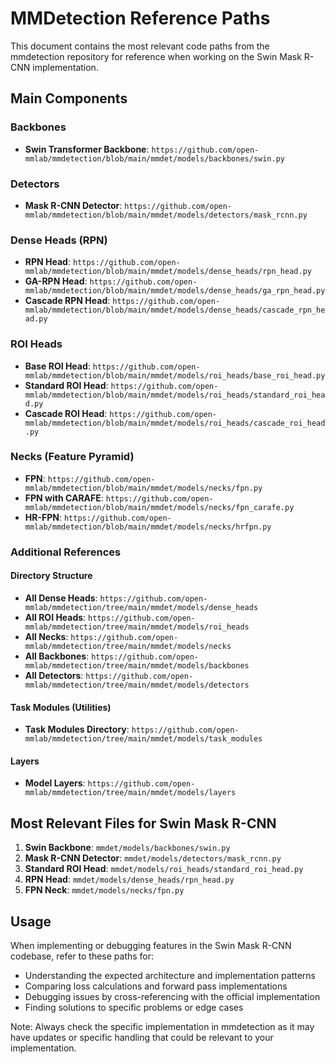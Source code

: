 # MMDetection Reference Paths

This document contains the most relevant code paths from the mmdetection repository for reference when working on the Swin Mask R-CNN implementation.

## Main Components

### Backbones
- **Swin Transformer Backbone**: `https://github.com/open-mmlab/mmdetection/blob/main/mmdet/models/backbones/swin.py`

### Detectors
- **Mask R-CNN Detector**: `https://github.com/open-mmlab/mmdetection/blob/main/mmdet/models/detectors/mask_rcnn.py`

### Dense Heads (RPN)
- **RPN Head**: `https://github.com/open-mmlab/mmdetection/blob/main/mmdet/models/dense_heads/rpn_head.py`
- **GA-RPN Head**: `https://github.com/open-mmlab/mmdetection/blob/main/mmdet/models/dense_heads/ga_rpn_head.py`
- **Cascade RPN Head**: `https://github.com/open-mmlab/mmdetection/blob/main/mmdet/models/dense_heads/cascade_rpn_head.py`

### ROI Heads
- **Base ROI Head**: `https://github.com/open-mmlab/mmdetection/blob/main/mmdet/models/roi_heads/base_roi_head.py`
- **Standard ROI Head**: `https://github.com/open-mmlab/mmdetection/blob/main/mmdet/models/roi_heads/standard_roi_head.py`
- **Cascade ROI Head**: `https://github.com/open-mmlab/mmdetection/blob/main/mmdet/models/roi_heads/cascade_roi_head.py`

### Necks (Feature Pyramid)
- **FPN**: `https://github.com/open-mmlab/mmdetection/blob/main/mmdet/models/necks/fpn.py`
- **FPN with CARAFE**: `https://github.com/open-mmlab/mmdetection/blob/main/mmdet/models/necks/fpn_carafe.py`
- **HR-FPN**: `https://github.com/open-mmlab/mmdetection/blob/main/mmdet/models/necks/hrfpn.py`

### Additional References

#### Directory Structure
- **All Dense Heads**: `https://github.com/open-mmlab/mmdetection/tree/main/mmdet/models/dense_heads`
- **All ROI Heads**: `https://github.com/open-mmlab/mmdetection/tree/main/mmdet/models/roi_heads`
- **All Necks**: `https://github.com/open-mmlab/mmdetection/tree/main/mmdet/models/necks`
- **All Backbones**: `https://github.com/open-mmlab/mmdetection/tree/main/mmdet/models/backbones`
- **All Detectors**: `https://github.com/open-mmlab/mmdetection/tree/main/mmdet/models/detectors`

#### Task Modules (Utilities)
- **Task Modules Directory**: `https://github.com/open-mmlab/mmdetection/tree/main/mmdet/models/task_modules`

#### Layers
- **Model Layers**: `https://github.com/open-mmlab/mmdetection/tree/main/mmdet/models/layers`

## Most Relevant Files for Swin Mask R-CNN

1. **Swin Backbone**: `mmdet/models/backbones/swin.py`
2. **Mask R-CNN Detector**: `mmdet/models/detectors/mask_rcnn.py`
3. **Standard ROI Head**: `mmdet/models/roi_heads/standard_roi_head.py`
4. **RPN Head**: `mmdet/models/dense_heads/rpn_head.py`
5. **FPN Neck**: `mmdet/models/necks/fpn.py`

## Usage

When implementing or debugging features in the Swin Mask R-CNN codebase, refer to these paths for:
- Understanding the expected architecture and implementation patterns
- Comparing loss calculations and forward pass implementations
- Debugging issues by cross-referencing with the official implementation
- Finding solutions to specific problems or edge cases

Note: Always check the specific implementation in mmdetection as it may have updates or specific handling that could be relevant to your implementation.